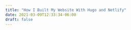 ```yaml
---
title: "How I Built My Website With Hugo and Netlify"
date: 2021-03-09T12:33:34-06:00
draft: false
---
```


